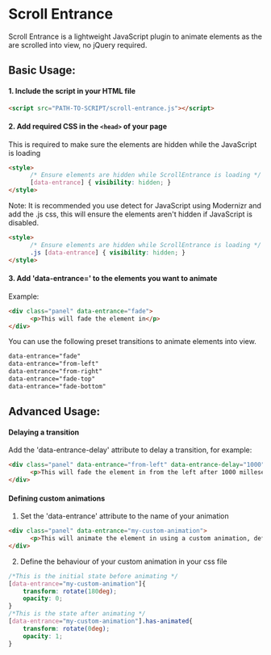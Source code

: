 # Scroll Entrance

Scroll Entrance is a lightweight JavaScript plugin to animate elements as the are scrolled into view, no jQuery required.


## Basic Usage:


#### 1. Include the script in your HTML file

```html
<script src="PATH-TO-SCRIPT/scroll-entrance.js"></script>
```
#### 2. Add required CSS in the ```<head>``` of your page
This is required to make sure the elements are hidden while the JavaScript is loading
```html
<style>
      /* Ensure elements are hidden while ScrollEntrance is loading */
      [data-entrance] { visibility: hidden; }
</style>
```

Note: It is recommended you use detect for JavaScript using Modernizr and add the .js css, this will ensure the elements aren't hidden if JavaScript is disabled. 

```html
<style>
      /* Ensure elements are hidden while ScrollEntrance is loading */
      .js [data-entrance] { visibility: hidden; }
</style>
```

#### 3. Add 'data-entrance=' to the elements you want to animate

Example:
```html
<div class="panel" data-entrance="fade">
      <p>This will fade the element in</p>
</div>
```

You can use the following preset transitions to animate elements into view.
```html
data-entrance="fade"
data-entrance="from-left"
data-entrance="from-right"
data-entrance="fade-top"
data-entrance="fade-bottom"
```

## Advanced Usage:

#### Delaying a transition
Add the 'data-entrance-delay' attribute to delay a transition, for example:
```html
<div class="panel" data-entrance="from-left" data-entrance-delay="1000">
      <p>This will fade the element in from the left after 1000 milleseconds</p>
</div>
```

#### Defining custom animations

1. Set the 'data-entrance' attribute to the name of your animation
```html
<div class="panel" data-entrance="my-custom-animation">
      <p>This will animate the element in using a custom animation, defined in your css file</p>
</div>
```

2. Define the behaviour of your custom animation in your css file
```css
/*This is the initial state before animating */
[data-entrance="my-custom-animation"]{
	transform: rotate(180deg);
    opacity: 0;
}
/*This is the state after animating */
[data-entrance="my-custom-animation"].has-animated{
	transform: rotate(0deg);
    opacity: 1;
}
```
